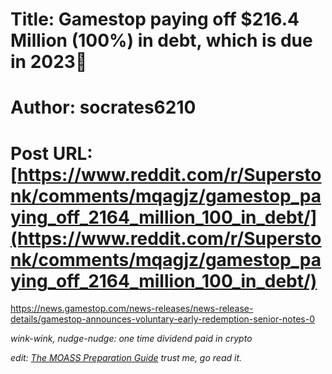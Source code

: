 # Title: Gamestop paying off $216.4 Million (100%) in debt, which is due in 2023🚀
# Author: socrates6210
# Post URL: [https://www.reddit.com/r/Superstonk/comments/mqagjz/gamestop_paying_off_2164_million_100_in_debt/](https://www.reddit.com/r/Superstonk/comments/mqagjz/gamestop_paying_off_2164_million_100_in_debt/)


https://news.gamestop.com/news-releases/news-release-details/gamestop-announces-voluntary-early-redemption-senior-notes-0

*wink-wink, nudge-nudge: one time dividend paid in crypto*


*edit: [The MOASS Preparation Guide](https://www.reddit.com/r/Superstonk/comments/mm5qle/the_moass_preparation_guide/?utm_source=share&utm_medium=ios_app&utm_name=iossmf) trust me, go read it.*